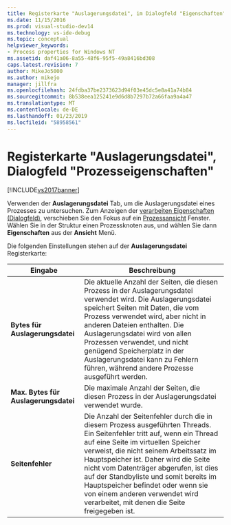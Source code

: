 ```yaml
---
title: Registerkarte "Auslagerungsdatei", im Dialogfeld "Eigenschaften" Process | Microsoft-Dokumentation
ms.date: 11/15/2016
ms.prod: visual-studio-dev14
ms.technology: vs-ide-debug
ms.topic: conceptual
helpviewer_keywords:
- Process properties for Windows NT
ms.assetid: daf41a06-8a55-48f6-95f5-49a8416bd308
caps.latest.revision: 7
author: MikeJo5000
ms.author: mikejo
manager: jillfra
ms.openlocfilehash: 24fdba37be2373623d94f03e45dc5e8a41a74b84
ms.sourcegitcommit: 8b538eea125241e9d6d8b7297b72a66faa9a4a47
ms.translationtype: MT
ms.contentlocale: de-DE
ms.lasthandoff: 01/23/2019
ms.locfileid: "58958561"
---
```

# <a name="page-file-tab-process-properties-dialog-box"></a>Registerkarte "Auslagerungsdatei", Dialogfeld "Prozesseigenschaften"
[!INCLUDE[vs2017banner](../includes/vs2017banner.md)]

Verwenden der **Auslagerungsdatei** Tab, um die Auslagerungsdatei eines Prozesses zu untersuchen. Zum Anzeigen der [verarbeiten Eigenschaften (Dialogfeld)](../debugger/process-properties-dialog-box.md), verschieben Sie den Fokus auf ein [Prozessansicht](../debugger/processes-view.md) Fenster. Wählen Sie in der Struktur einen Prozessknoten aus, und wählen Sie dann **Eigenschaften** aus der **Ansicht** Menü.  
  
 Die folgenden Einstellungen stehen auf der **Auslagerungsdatei** Registerkarte:  
  
|Eingabe|Beschreibung|  
|-----------|-----------------|  
|**Bytes für Auslagerungsdatei**|Die aktuelle Anzahl der Seiten, die diesen Prozess in der Auslagerungsdatei verwendet wird. Die Auslagerungsdatei speichert Seiten mit Daten, die vom Prozess verwendet wird, aber nicht in anderen Dateien enthalten. Die Auslagerungsdatei wird von allen Prozessen verwendet, und nicht genügend Speicherplatz in der Auslagerungsdatei kann zu Fehlern führen, während andere Prozesse ausgeführt werden.|  
|**Max. Bytes für Auslagerungsdatei**|Die maximale Anzahl der Seiten, die diesen Prozess in der Auslagerungsdatei verwendet wurde.|  
|**Seitenfehler**|Die Anzahl der Seitenfehler durch die in diesem Prozess ausgeführten Threads. Ein Seitenfehler tritt auf, wenn ein Thread auf eine Seite im virtuellen Speicher verweist, die nicht seinem Arbeitssatz im Hauptspeicher ist. Daher wird die Seite nicht vom Datenträger abgerufen, ist dies auf der Standbyliste und somit bereits im Hauptspeicher befindet oder wenn sie von einem anderen verwendet wird verarbeitet, mit denen die Seite freigegeben ist.|
